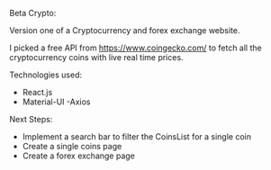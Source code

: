 Beta Crypto:


Version one of a Cryptocurrency and forex exchange website. 

I picked a free API from https://www.coingecko.com/ to fetch all the cryptocurrency coins with live real time prices.

Technologies used: 
- React.js
- Material-UI
-Axios 

Next Steps: 
- Implement a search bar to filter the CoinsList for a single coin
- Create a single coins page
- Create a forex exchange page
